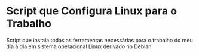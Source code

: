 # Script que Configura Linux para o Trabalho
Script que instala todas as ferramentas necessárias para o trabalho do meu dia à dia em sistema operacional Linux derivado no Debian.
